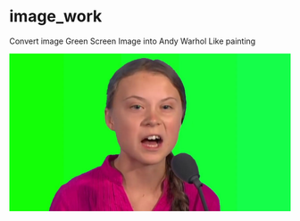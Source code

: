 # image_work


Convert image Green Screen Image into Andy Warhol Like painting

<img src="https://raw.githubusercontent.com/vmmrahul/image_work/main/gg.png"/>
